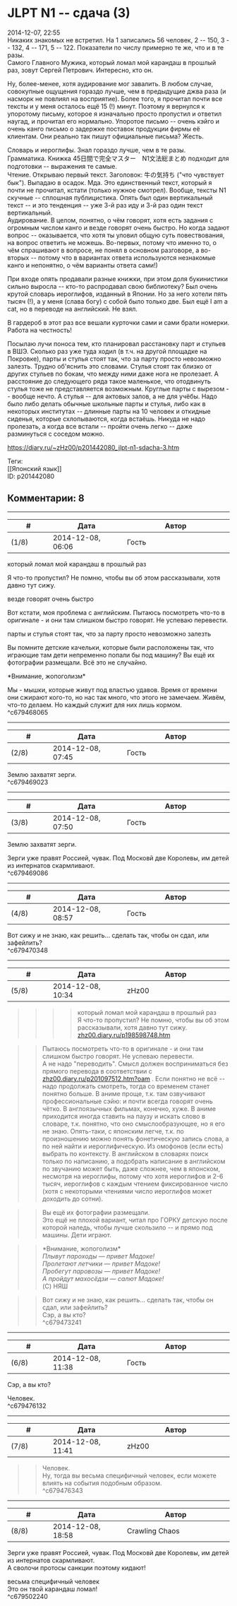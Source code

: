 JLPT N1 -- сдача (3)
====================

  
2014-12-07, 22:55  
 Никаких знакомых не встретил. На 1 записались 56 человек, 2 -- 150, 3 -- 132, 4 -- 171, 5 -- 122. Показатели по числу примерно те же, что и в те разы.   
 Самого Главного Мужика, который ломал мой карандаш в прошлый раз, зовут Сергей Петрович. Интересно, кто он.   
   
 Ну, более-менее, хотя аудирование мог завалить. В любом случае, совокупные ощущения гораздо лучше, чем в предыдущие джва раза (и насморк не повлиял на восприятие). Более того, я прочитал почти все тексты и у меня осталось ещё 15 (!) минут. Поэтому я вернулся к упоротому письму, которое я изначально просто пропустил и ответил наугад, и прочитал его нормально. Упоротое письмо -- очень кэйго и очень канго письмо о задержке поставок продукции фирмы её клиентам. Они реально так пишут официальные письма? Жесть.   
   
 Словарь и иероглифы. Знал гораздо лучше, чем в те разы.   
 Грамматика. Книжка 45日間で完全マスター　N1文法総まとめ подходит для подготовки -- выражения те самые.   
 Чтение. Открываю первый текст. Заголовок: 牛の気持ち ("что чувствует бык"). Выпадаю в осадок. Мда. Это единственный текст, который я почти не прочитал, кстати (только нужное смотрел). Вообще, тексты N1 скучные -- сплошная публицистика. Опять был один вертикальный текст -- и это тенденция -- уже 3-й раз иду и 3-й раз один текст вертикальный.   
 Аудирование. В целом, понятно, о чём говорят, хотя есть задания с огромным числом канго и везде говорят очень быстро. Но когда задают вопрос -- оказывается, что хотя ты уловил общую суть повествования, на вопрос ответить не можешь. Во-первых, потому что именно то, о чём спрашивают в вопросе, не понял в основном разговоре, а во-вторых -- потому что в вариантах ответа используются незнакомые канго и непонятно, о чём варианты ответа сами!)   
   
 При входе опять продавали разные книжки, при этом доля букинистики сильно выросла -- кто-то распродавал свою библиотеку? Был очень крутой словарь иероглифов, изданный в Японии. Но за него хотели пять тысяч (!), а у меня (слава богу) с собой было только две. Был ещё I am a cat, но в переводе на английский. Не взял.   
   
 В гардероб в этот раз все вешали курточки сами и сами брали номерки. Работа на честность!   
   
 Посылаю лучи поноса тем, кто планировал расстановку парт и стульев в ВШЭ. Сколько раз уже туда ходил (в т.ч. на другой площадке на Покровке), парты и стулья стоят так, что за парту просто невозможно залезть. Трудно об'яснить это словами. Стулья стоят так близко от других стульев по бокам, что между ними даже нога не пролезает. А расстояние до следующего ряда такое маленькое, что отодвинуть стулья тоже не представляется возможным. Круглые парты с вырезом -- вообще нечто. А стулья -- для актовых залов, а не для учёбы. Надо было либо делать обычные школьные парты и стулья, либо как в некоторых институтах -- длинные парты на 10 человек и откидные сиденья, которые схлопываются, когда встаёшь. Никуда не надо пролезать, а когда все встали -- пройти очень легко -- даже разминуться с соседом можно.   
  
<https://diary.ru/~zHz00/p201442080_jlpt-n1-sdacha-3.htm>  
  
Теги:  
[[Японский язык]]  
ID: p201442080  


Комментарии: 8
--------------

  


---



|         #         |              Дата              |                     Автор                     |           ID           |
| --- | --- | --- | --- |
| (1/8) | 2014-12-08, 06:06 | Гость | c679468065 |

  
  который ломал мой карандаш в прошлый раз    
   
 Я что-то пропустил? Не помню, чтобы вы об этом рассказывали, хотя давно тут сижу.   
   
  везде говорят очень быстро    
   
 Вот кстати, моя проблема с английским. Пытаюсь посмотреть что-то в оригинале - и они там слишком быстро говорят. Не успеваю перевести.   
   
  парты и стулья стоят так, что за парту просто невозможно залезть    
   
 Вы помните детские качельки, которые были расположены так, что играющие там дети непременно попали бы под машину? Вы ещё их фотографии размещали. Всё это не случайно.   
   
 \*Внимание, жопоголизм\*   
   
 Мы - мышки, которые живут под властью удавов. Время от времени они сжирают кого-то, но нас так много, что этого не замечаем. Живём, что-то делаем. Но каждый служит для них лишь кормом.   
 ^c679468065

---



|         #         |              Дата              |                     Автор                     |           ID           |
| --- | --- | --- | --- |
| (2/8) | 2014-12-08, 07:45 | Гость | c679469023 |

  
 Землю захватят зерги.   
 ^c679469023

---



|         #         |              Дата              |                     Автор                     |           ID           |
| --- | --- | --- | --- |
| (3/8) | 2014-12-08, 07:50 | Гость | c679469086 |

  
  Землю захватят зерги.    
   
 Зерги уже правят Россией, чувак. Под Московй две Королевы, им детей из интернатов скармливают.   
 ^c679469086

---



|         #         |              Дата              |                     Автор                     |           ID           |
| --- | --- | --- | --- |
| (4/8) | 2014-12-08, 08:57 | Гость | c679470348 |

  
 Вот сижу и не знаю, как решить... сделать так, чтобы он сдал, или зафейлить?   
 ^c679470348

---



|         #         |              Дата              |                     Автор                     |           ID           |
| --- | --- | --- | --- |
| (5/8) | 2014-12-08, 10:34 | zHz00 | c679473241 |

  
 >>>>который ломал мой карандаш в прошлый раз   
 >>Я что-то пропустил? Не помню, чтобы вы об этом рассказывали, хотя давно тут сижу.   
  [zhz00.diary.ru/p198598748.htm](JLPT%20N1%20--%20сдача%20(2))    
   
 >>Пытаюсь посмотреть что-то в оригинале - и они там слишком быстро говорят. Не успеваю перевести.   
 А не надо "переводить". Смысл должен восприниматься без прямого перевода в соответствии с  [zhz00.diary.ru/p201097512.htm?oam](О%20понимании%20смысла%20слов%20на%20разных%20языках)  . Если понятно не всё -- надо продолжать смотреть, тогда со временем станет понятно больше. В аниме проще, т.к. там озвучивают профессиональные сэйю: и почти всегда говорят очень чётко. В англоязычных фильмах, конечно, хуже. В аниме приходится иногда ставить на паузу и искать слово в словаре, т.к. понятно, что оно смыслообразующее, но я его не знаю. Опять-таки, с японским легче, т.к. по произношению можно понять фонетическую запись слова, а по ней найти и иероглифическую. Из омофонов (если есть) выбрать по контексту. В английском в словарях поиск только по написанию, а подобрать написание в английском по звучанию может быть, даже сложнее, чем в японском, несмотря на иероглифы, потому что хотя иероглифов и 2-6 тысяч, иероглифов с каждым чтением фиксированное число (хотя с некоторыми чтениями число иероглифов может доходить до сотни).   
   
 >>Вы ещё их фотографии размещали.   
 Это ещё не плохой вариант, читал про ГОРКУ детскую после которой наледь, чтобы лучше скользило -- и прямо под машины. Дети играют.   
   
 >>\*Внимание, жопоголизм\*   
  *Плывут пароходы — привет Мадоке!   
 Пролетают летчики — привет Мадоке!   
 Пробегут паровозы — привет Мадоке!   
 А пройдут махосёдзи — салют Мадоке!*    
 (C) НЯШ   
   
 >>Вот сижу и не знаю, как решить... сделать так, чтобы он сдал, или зафейлить?   
 Сэр, а вы кто?   
 ^c679473241

---



|         #         |              Дата              |                     Автор                     |           ID           |
| --- | --- | --- | --- |
| (6/8) | 2014-12-08, 11:38 | Гость | c679476132 |

  
  Сэр, а вы кто?    
   
 Человек.   
 ^c679476132

---



|         #         |              Дата              |                     Автор                     |           ID           |
| --- | --- | --- | --- |
| (7/8) | 2014-12-08, 11:41 | zHz00 | c679476343 |

  
 >>Человек.   
 Ну, тогда вы весьма специфичный человек, если можете влиять на события подобным образом.   
 ^c679476343

---



|         #         |              Дата              |                     Автор                     |           ID           |
| --- | --- | --- | --- |
| (8/8) | 2014-12-08, 18:58 | Crawling Chaos | c679502240 |

  
  Зерги уже правят Россией, чувак. Под Московй две Королевы, им детей из интернатов скармливают.    
 А сволочи протосы санкции поэтому кидают!   
   
  весьма специфичный человек    
 Это он твой карандаш ломал!   
 ^c679502240